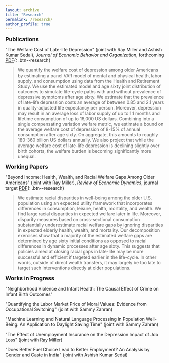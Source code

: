 ```yaml
---
layout: archive
title: "Research"
permalink: /research/
author_profile: true
---
```

<span style="font-size:1.25em; font-weight:bold;">Publications</span>

"The Welfare Cost of Late-life Depression" (joint with Ray Miller and Ashish Kumar Sedai), *Journal of Economic Behavior and Organization*, forthcoming [PDF](/files/pdf/research/Welfare_Cost_Late-life_Depression.pdf){: .btn--research}

> We quantify the welfare cost of depression among older Americans by estimating a panel VAR model of mental and physical health, labor supply, and consumption using data from the Health and Retirement Study. We use the estimated model and age sixty joint distribution of outcomes to simulate life-cycle paths with and without prevalence of depressive symptoms after age sixty. We estimate that the prevalence of late-life depression costs an average of between 0.85 and 2.1 years in quality-adjusted life expectancy per person. Moreover, depression may result in an average loss of labor supply of up to 1.1 months and lifetime consumption of up to 16,000 US dollars. Combining into a single compensating variation welfare metric, we estimate a bound on the average welfare cost of depression of 8-15% of annual consumption after age sixty. On aggregate, this amounts to roughly 180-360 billion US dollars annually. We also project that while the average welfare cost of late-life depression is declining slightly over birth cohorts, the welfare burden is becoming significantly more unequal.


<span style="font-size:1.25em; font-weight:bold;">Working Papers</span>

"Beyond Income: Health, Wealth, and Racial Welfare Gaps Among Older Americans" (joint with Ray Miller), *Review of Economic Dynamics*, journal target [PDF](/files/pdf/research/Racial_Welfare_Chin_Miller_2022.pdf){: .btn--research}

> We estimate racial disparities in well-being among the older U.S. population using an expected utility framework that incorporates differences in consumption, leisure, health, mortality, and wealth. We find large racial disparities in expected welfare later in life. Moreover, disparity measures based on cross-sectional consumption substantially underestimate racial welfare gaps by ignoring disparities in expected elderly health, wealth, and mortality. Our decomposition exercises show that a majority of the estimated welfare gaps are determined by age sixty initial conditions as opposed to racial differences in dynamic processes after age sixty. This suggests that policies aimed at closing racial gaps in late-life may be more successful and efficient if targeted earlier in the life-cycle. In other words, outside of direct wealth transfers, it may largely be too late to target such interventions directly at older populations.


<span style="font-size:1.25em; font-weight:bold;"> Works in Progress</span>

"Neighborhood Violence and Infant Health: The Causal Effect of Crime on Infant Birth Outcomes"

"Quantifying the Labor Market Price of Moral Values: Evidence from Occupational Switching" (joint with Sammy Zahran)

"Machine Learning and Natural Language Processing in Population Well-Being: An Application to Daylight Saving Time" (joint with Sammy Zahran)

"The Effect of Unemployment Insurance on the Depression Impact of Job Loss" (joint with Ray Miller)

"Does Better Fuel Choice Lead to Better Employment? An Analysis by Gender and Caste in India" (joint with Ashish Kumar Sedai)
